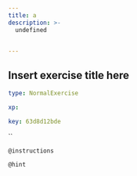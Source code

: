 ```yaml
---
title: a
description: >-
  undefined


---
```

## Insert exercise title here

```yaml
type: NormalExercise

xp: 

key: 63d8d12bde
```

``

`@instructions`


`@hint`










